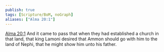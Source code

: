 ```yaml
---
publish: true
tags: [Scripture/BoM, noGraph]
aliases: ["Alma 20:1"]
---
```

[Alma 20:1](https://churchofjesuschrist.org/study/scriptures/bofm/alma/20?lang=eng&id=p1#p1) And it came to pass that when they had established a church in that land, that king Lamoni desired that Ammon should go with him to the land of Nephi, that he might show him unto his father.
